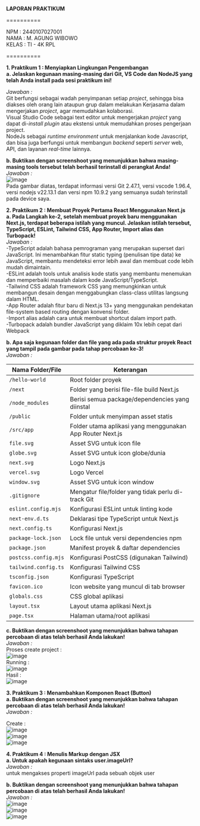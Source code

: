 **LAPORAN PRAKTIKUM** <br>

==========<br>

NPM     : 2440107027001<br>
NAMA    : M. AGUNG WIBOWO<br>
KELAS   : TI - 4K RPL<br>

==========<br>

**1. Praktikum 1 : Menyiapkan Lingkungan Pengembangan** <br>
**a. Jelaskan kegunaan masing-masing dari Git, VS Code dan NodeJS yang telah Anda install pada sesi praktikum ini!** <br>

_Jawaban :_ <br>
Git berfungsi sebagai wadah penyimpanan setiap _project_, sehingga bisa diakses oleh orang lain ataupun grup dalam melakukan Kerjasama dalam mengerjakan _project_, agar memudahkan kolaborasi.<br>
Visual Studio Code sebagai text editor untuk mengerjakan _project_ yang dapat di-_install plugin_ atau ekstensi untuk memudahkan proses pengerjaan project.<br>
NodeJs sebagai _runtime environment_ untuk menjalankan kode Javascript, dan bisa juga berfungsi untuk membangun _backend_ seperti _server_ web, API, dan layanan _real-time_ lainnya.<br>

**b.	Buktikan dengan screenshoot yang menunjukkan bahwa masing-masing tools tersebut telah berhasil terinstall di perangkat Anda!**  <br>
_Jawaban :_  <br>
![image](https://github.com/user-attachments/assets/6fab8e3d-a7fe-4a9d-8f44-bd212870c39b)<br>
Pada gambar diatas, terdapat informasi versi Git 2.47.1, versi vscode 1.96.4, versi nodejs v22.13.1 dan versi npm 10.9.2 yang semuanya sudah terinstall pada device saya.<br>

**2.	Praktikum 2 : Membuat Proyek Pertama React Menggunakan Next.js**  <br>
**a.	Pada Langkah ke-2, setelah membuat proyek baru menggunakan Next.js, terdapat beberapa istilah yang muncul. Jelaskan istilah tersebut, TypeScript, ESLint, Tailwind CSS, App Router, Import alias dan Turbopack!**  <br>
_Jawaban :_  <br>
-TypeScript adalah bahasa pemrograman yang merupakan superset dari JavaScript. Ini menambahkan fitur static typing (penulisan tipe data) ke JavaScript, membantu mendeteksi error lebih awal dan membuat code lebih mudah dimaintain.<br>
-ESLint adalah tools untuk analisis kode statis yang membantu menemukan dan memperbaiki masalah dalam kode JavaScript/TypeScript.<br>
-Tailwind CSS adalah framework CSS yang memungkinkan untuk membangun desain dengan menggabungkan class-class utilitas langsung dalam HTML. <br>
-App Router adalah fitur baru di Next.js 13+ yang menggunakan pendekatan file-system based routing dengan konvensi folder. <br>
-Import alias adalah cara untuk membuat shortcut dalam import path. <br>
-Turbopack adalah bundler JavaScript yang diklaim 10x lebih cepat dari Webpack<br>

**b.	Apa saja kegunaan folder dan file yang ada pada struktur proyek React yang tampil pada gambar pada tahap percobaan ke-3!**  <br>
_Jawaban :_  <br>

| **Nama Folder/File**        | **Keterangan**                                      |
|----------------------------|---------------------------------------------------|
| `/hello-world`             | Root folder proyek                                |
| `/next`                    | Folder yang berisi file-file build Next.js       |
| `/node_modules`            | Berisi semua package/dependencies yang diinstal  |
| `/public`                  | Folder untuk menyimpan asset statis              |
| `/src/app`                 | Folder utama aplikasi yang menggunakan App Router Next.js |
| `file.svg`                 | Asset SVG untuk icon file                        |
| `globe.svg`                | Asset SVG untuk icon globe/dunia                 |
| `next.svg`                 | Logo Next.js                                     |
| `vercel.svg`               | Logo Vercel                                      |
| `window.svg`               | Asset SVG untuk icon window                      |
| `.gitignore`               | Mengatur file/folder yang tidak perlu di-track Git |
| `eslint.config.mjs`        | Konfigurasi ESLint untuk linting kode            |
| `next-env.d.ts`            | Deklarasi tipe TypeScript untuk Next.js          |
| `next.config.ts`           | Konfigurasi Next.js                              |
| `package-lock.json`        | Lock file untuk versi dependencies npm           |
| `package.json`             | Manifest proyek & daftar dependencies           |
| `postcss.config.mjs`       | Konfigurasi PostCSS (digunakan Tailwind)         |
| `tailwind.config.ts`       | Konfigurasi Tailwind CSS                         |
| `tsconfig.json`            | Konfigurasi TypeScript                           |
| `favicon.ico`              | Icon website yang muncul di tab browser         |
| `globals.css`              | CSS global aplikasi                             |
| `layout.tsx`               | Layout utama aplikasi Next.js                   |
| `page.tsx`                 | Halaman utama/root aplikasi                     |

**c.	Buktikan dengan screenshoot yang menunjukkan bahwa tahapan percobaan di atas telah berhasil Anda lakukan!**  <br>
_Jawaban :_  <br>
Proses create project :   <br>
![image](https://github.com/user-attachments/assets/58543ba7-acfc-455b-b865-5212272cf948) <br>
Running : <br>
![image](https://github.com/user-attachments/assets/346f6400-f779-4907-b3e5-06618d1dcfde) <br>
Hasil : <br>
![image](https://github.com/user-attachments/assets/0c1e649c-ce1f-4ea2-b0a0-d252de8004c9) <br>


**3.	Praktikum 3 : Menambahkan Komponen React (Button)**  <br>
**a.	Buktikan dengan screenshoot yang menunjukkan bahwa tahapan percobaan di atas telah berhasil Anda lakukan!**  <br>
_Jawaban :_  <br>

Create : <br>
![image](https://github.com/user-attachments/assets/8163e877-e6bc-47d0-a529-0a4c9102a38d)
 <br>
![image](https://github.com/user-attachments/assets/a88a1054-2e77-4fb8-a0b1-14d380f238a3)
 <br>
![image](https://github.com/user-attachments/assets/23c2135d-80af-4725-87d9-96dc198cd291)
 <br>

**4.	Praktikum 4 : Menulis Markup dengan JSX  <br>
a.	Untuk apakah kegunaan sintaks user.imageUrl?**  <br>
_Jawaban :_  <br>
untuk mengakses properti imageUrl pada sebuah objek user  <br>

**b.	Buktikan dengan screenshoot yang menunjukkan bahwa tahapan percobaan di atas telah berhasil Anda lakukan!**  <br>
_Jawaban :_  <br>
![image](https://github.com/user-attachments/assets/5c4b8415-127e-488b-98c1-0ab609169b98)
 <br>
![image](https://github.com/user-attachments/assets/3dba36c9-aaaf-4615-9d14-641a51593283)
 <br>
![image](https://github.com/user-attachments/assets/610d6dbf-1aa8-4648-aaa8-0422d6c079f1)
 <br>






